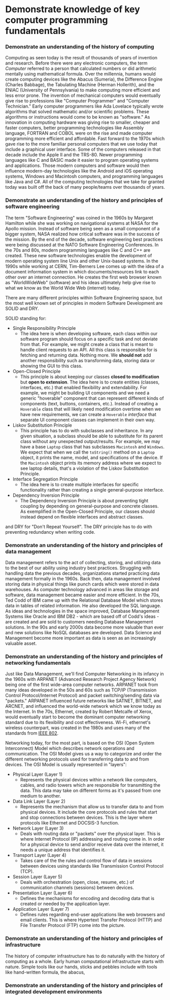 # Demonstrate knowledge of key computer programming fundamentals

### Demonstrate an understanding of the history of computing

Computing as seen today is the result of thousands of years of invention and research. Before there were any electronic computers, the term *Computer* referred to a person that calculated numbers or did arithmetic mentally using mathematical formula. Over the millennia, humans would create computing devices like the Abacus (Sumeria), the Difference Engine (Charles Babbage), the Tabulating Machine (Herman Hollerith), and the ENIAC (University of Pennsylvania) to make computing more efficient and less error prone. The invention of mechanical computers would eventually give rise to professions like "Computer Programmer" and "Computer Technician." Early computer programmers like Ada Lovelace typically wrote algorithms that solved mathematic and/or scientific problems. These algorithms or instructions would come to be known as "software." As innovation in computing hardware was giving rise to smaller, cheaper and faster computers, better programming technologies like Assembly language, FORTRAN and COBOL were on the rise and made computer programming more efficient and affordable. Fast forward to the 1970s which gave rise to the more familiar personal computers that we use today that include a graphical user interface. Some of the computers released in that decade include the Apple II and the TRS-80. Newer programming languages like C and BASIC made it easier to program operating systems and applications. Those modern computers and software would then influence modern-day technologies like the Android and iOS operating systems, Windows and Macintosh computers, and programming languages like Java and C#. All of the computing technologies that we take for granted today was built off the back of many people/teams over thousands of years.

### Demonstrate an understanding of the history and principles of software engineering

The term "Software Engineering" was coined in the 1960s by Margaret Hamilton while she was working on navigational systems at NASA for the Apollo mission. Instead of software being seen as a small component of a bigger system, NASA realized how critical software was in the success of the mission. By the end of the decade, software engineering best practices were being discussed at the NATO Software Engineering Conferences. In the 70s and 80s, modern programming languages like C and C++ are created. These new software technologies enable the development of modern operating system line Unix and other Unix-based systems. In the 1990s while working at CERN, Tim-Berners Lee comes up with the idea of a document information system in which documents/resources link to each other over an internet connection. He creates the first web browser known as "WorldWideWeb" (software) and his ideas ultimately help give rise to what we know as the World Wide Web (internet) today.

There are many different principles within Software Engineering space, but the most well known set of principles in modern Software Development are SOLID and DRY.

SOLID standing for:
- Single Responsibility Principle
    - The idea here is when developing software, each class within our software program should focus on a specific task and not deviate from that. For example, we might create a class that is meant to handle client requests to an API. All this class is responsible for is fetching and returning data. Nothing more. We **should not** add another responsibility such as transforming data, storing data or showing the GUI to this class.
- Open-Closed Principle
    - This principle is about keeping our classes **closed to modification** but **open to extension**. The idea here is to create entities (classes, interfaces, etc.) that enabled flexibility and extendability. For example, we might be building UI components and we need a generic "hoverable" component that can represent different kinds of components (text, buttons, containers, etc.). Instead of creating a `Hoverable` class that will likely need modification overtime when we have new requirements, we can create a `Hoverable` *interface* that separate UI component classes can implement in their own way.
- Liskov Substitution Principle
    - This principle has to do with subclasses and inheritance. In any given situation, a subclass should be able to substitute for its parent class without any unexpected output/results. For example, we may have a base `Laptop` class that has subclasses `Macintosh` and `Windows`. We expect that when we call the `toString()` method on a `Laptop` object, it prints the name, model, and specifications of the device. If the `Macintosh` object prints its memory address where we expect to see laptop details, that's a violation of the Liskov Substitution Principle.
- Interface Segregation Principle
    - The idea here is to create multiple interfaces for specific functionality rather than creating a single general-purpose interface.
- Dependency Inversion Principle
    - The Dependency Inversion Principle is about preventing tight coupling by depending on general-purpose and concrete classes. As exemplified in the Open-Closed Principle, our classes should instead depend on flexible interfaces and abstract classes.

and DRY for "Don't Repeat Yourself". The DRY principle has to do with preventing redundancy when writing code.

### Demonstrate an understanding of the history and principles of data management

Data management refers to the act of collecting, storing, and utilizing data to the best of our ability using industry best practices. Struggling with handling data the previous decades, organizations started practicing data management formally in the 1960s. Back then, data management involved storing data in physical things like punch cards which were stored in data warehouses. As computer technology advanced in areas like storage and software, data management became easier and more efficient. In the 70s, Ted Codd of IBM came up with the Relational Database Model which stores data in tables of related information. He also developed the SQL language. As ideas and technologies in the space improved, Database Management Systems like Oracle and IBM DB2 - which are based off of Codd's ideas - are created and are sold to customers needing Database Management solutions. In the 90s and early 2000s data become more valuable than ever and new solutions like NoSQL databases are developed. Data Science and Management become more important as data is seen as an increasingly valuable asset.

### Demonstrate an understanding of the history and principles of networking fundamentals

Just like Data Management, we'll find Computer Networking in its infancy in the 1960s with ARPANET (Advanced Research Project Agency Network) being one of the first wide-area computer networks. ARPANET took from many ideas developed in the 50s and 60s such as TCP/IP (Transmission Control Protocol/Internet Protocol) and packet switching/sending data via "packets." ARPANET influenced future networks like SATNET, BITNET, and ARCNET, and influenced the world-wide network which we know today as the Internet. In the 70s, Ethernet, created by Robert Metcalfe of Xerox, would eventually start to become the dominant computer networking standard due to its flexibility and cost effectiveness. Wi-Fi, ethernet's wireless counterpart, was created in the 1980s and uses many of the standards from [IEEE 802](https://en.wikipedia.org/wiki/IEEE_802). 

Networking today, for the most part, is based on the OSI (Open System Interconnect) Model which describes network operations and communication. The OSI Model gives us a way to categorize and order the different networking protocols used for transferring data to and from devices. The OSI Model is usually represented in "layers":
- Physical Layer (Layer 1)
    - Represents the physical devices within a network like computers, cables, and radio towers which are responsible for transmitting the data. This data may take on different forms as it's passed from one medium to another.
- Data Link Layer (Layer 2)
    - Represents the mechanism that allow us to transfer data to and from physical devices. It include the core protocols and rules that start and stop connections between devices. This is the layer where protocols like Ethernet and DOCSIS-3 function.
- Network Layer (Layer 3)
    - Deals with routing data or "packets" over the physical layer. This is where Internet Protocol (IP) addressing and routing come in. In order for a physical device to send and/or receive data over the internet, it needs a unique address that identifies it.
- Transport Layer (Layer 4)
    - Takes care of the the rules and control flow of data in sessions between devices using standards like Transmission Control Protocol (TCP). 
- Session Layer (Layer 5)
    - Deals with orchestration (open, close, resume, etc.) of communication channels (sessions) between devices.
- Presentation Layer (Layer 6)
    - Defines the mechanisms for encoding and decoding data that is created or needed by the application layer.
- Application Layer (Layer 7)
    - Defines rules regarding end-user applications like web browsers and email clients. This is where Hypertext Transfer Protocol (HTTP) and File Transfer Protocol (FTP) come into the picture.

### Demonstrate an understanding of the history and principles of infrastructure

The history of computer infrastructure has to do naturally with the history of computing as a whole. Early human computational infrastructure starts with nature. Simple tools like our hands, sticks and pebbles include with tools like hand-written formula, the abacus, 

### Demonstrate an understanding of the history and principles of integrated development environments
